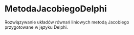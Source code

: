# MetodaJacobiegoDelphi
Rozwiązywanie układów równań liniowych metodą Jacobiego przygotowane w języku Delphi.
